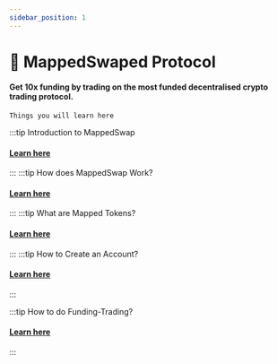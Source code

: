 ```yaml
---
sidebar_position: 1
---
```


# 🤖 MappedSwaped Protocol

#### Get 10x funding by trading on the most funded decentralised crypto trading protocol. 

`` Things you will learn here ``

:::tip Introduction to MappedSwap
#### [Learn here](IntroductionToMappedSwap.md)
:::
:::tip How does MappedSwap Work?
#### [Learn here](HowDoesMappedSwapWork.mdx)
:::
:::tip What are Mapped Tokens?
#### [Learn here](WhatAreTheMappedTokens.md)
:::
:::tip How to Create an Account?
#### [Learn here](CreateAccount/overview.md)
:::

:::tip How to do Funding-Trading?
#### [Learn here](HowToDoFundingTrading/FundingQuota.md)
:::



 